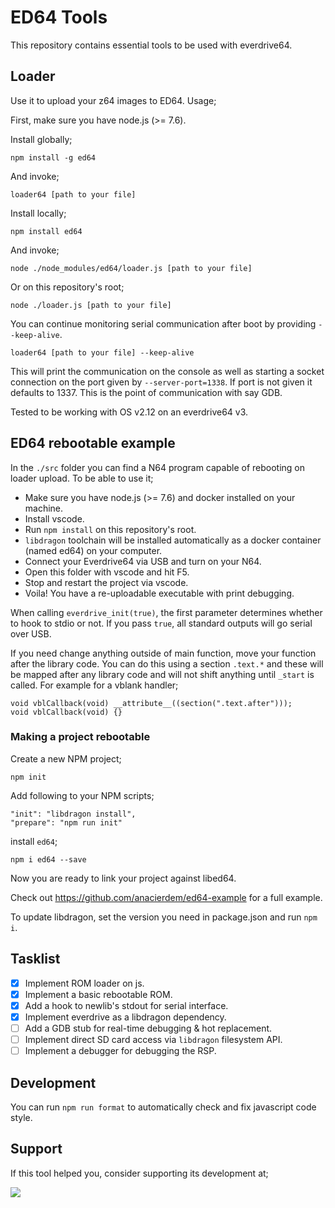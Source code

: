 # ED64 Tools

This repository contains essential tools to be used with everdrive64.

## Loader

Use it to upload your z64 images to ED64. Usage;

First, make sure you have node.js (>= 7.6).

Install globally;

    npm install -g ed64

And invoke;

    loader64 [path to your file]

Install locally;

    npm install ed64

And invoke;

    node ./node_modules/ed64/loader.js [path to your file]

Or on this repository's root;

    node ./loader.js [path to your file]

You can continue monitoring serial communication after boot by providing `--keep-alive`.

    loader64 [path to your file] --keep-alive

This will print the communication on the console as well as starting a socket connection on the port given by `--server-port=1338`. If port is not given it defaults to 1337. This is the point of communication with say GDB.

Tested to be working with OS v2.12 on an everdrive64 v3.

## ED64 rebootable example

In the `./src` folder you can find a N64 program capable of rebooting on loader upload. To be able to use it;

- Make sure you have node.js (>= 7.6) and docker installed on your machine.
- Install vscode.
- Run `npm install` on this repository's root.
- `libdragon` toolchain will be installed automatically as a docker container (named ed64) on your computer.
- Connect your Everdrive64 via USB and turn on your N64.
- Open this folder with vscode and hit F5.
- Stop and restart the project via vscode.
- Voila! You have a re-uploadable executable with print debugging.

When calling `everdrive_init(true)`, the first parameter determines whether to hook to stdio or not. If you pass `true`, all standard outputs will go serial over USB.

If you need change anything outside of main function, move your function after the library code. You can do this using a section `.text.*` and these will be mapped after any library code and will not shift anything until `_start` is called. For example for a vblank handler;

    void vblCallback(void) __attribute__((section(".text.after")));
    void vblCallback(void) {}

### Making a project rebootable

Create a new NPM project;

    npm init

Add following to your NPM scripts;

    "init": "libdragon install",
    "prepare": "npm run init"

install `ed64`;

    npm i ed64 --save

Now you are ready to link your project against libed64.

Check out https://github.com/anacierdem/ed64-example for a full example.

To update libdragon, set the version you need in package.json and run `npm i`.

## Tasklist

- [x] Implement ROM loader on js.
- [x] Implement a basic rebootable ROM.
- [x] Add a hook to newlib's stdout for serial interface.
- [x] Implement everdrive as a libdragon dependency.
- [ ] Add a GDB stub for real-time debugging & hot replacement.
- [ ] Implement direct SD card access via `libdragon` filesystem API.
- [ ] Implement a debugger for debugging the RSP.

## Development

You can run `npm run format` to automatically check and fix javascript code style.

## Support

If this tool helped you, consider supporting its development at;

<a href="https://patreon.com/anacierdem"><img src="https://img.shields.io/endpoint.svg?url=https%3A%2F%2Fshieldsio-patreon.herokuapp.com%2Fanacierdem&style=for-the-badge" /> </a>
